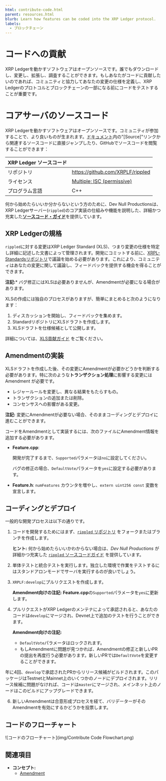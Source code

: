 ```yaml
---
html: contribute-code.html
parent: resources.html
blurb: Learn how features can be coded into the XRP Ledger protocol.
labels:
  - ブロックチェーン
---
```

# コードへの貢献

XRP Ledgerを動かすソフトウェアはオープンソースです。誰でもダウンロードし、変更し、拡張し、調査することができます。もしあなたがコードに貢献したいのであれば、コミュニティと協力してあなたの変更の仕様を定義し、XRP Ledgerのプロトコルとブロックチェーンの一部になる前にコードをテストすることが重要です。

# コアサーバのソースコード

XRP Ledgerを動かすソフトウェアはオープンソースです。コミュニティが参加することで、より良いものが生まれます。[ドキュメント](docs.html)内の"[Source]"リンクから関連するソースコードに直接ジャンプしたり、GitHubでソースコードを閲覧することができます：

| XRP Ledger ソースコード  |                                                     |
|:-----------------------|:----------------------------------------------------|
| リポジトリ               | <https://github.com/XRPLF/rippled>                |
| ライセンス               | [Multiple; ISC (permissive)](https://github.com/XRPLF/rippled/blob/develop/LICENSE.md) |
| プログラム言語            | C++                                                 |

何から始めたらいいか分からないという方のために、Dev Null Productionsは、XRP Ledgerサーバー(`rippled`)のコア実装の仕組みや機能を説明した、詳細かつ充実した[**ソースコード・ガイド**](https://xrpintel.com/source)を提供しています。


## XRP Ledgerの規格

`rippled`に対する変更はXRP Ledger Standard (XLS)、つまり変更の仕様を特定し詳細に記述した文書によって管理されます。開発にコミットする前に、[XRPL-Standardsリポジトリ](https://github.com/XRPLF/XRPL-Standards/discussions)で議論を始める必要があります。これにより、コミュニティはあなたの変更に関して議論し、フィードバックを提供する機会を得ることができます。

**注記:*** バグ修正にはXLSは必要ありませんが、Amendmentが必要になる場合があります。

XLSの作成には独自のプロセスがありますが、簡単にまとめると次のようになります：

1. ディスカッションを開始し、フィードバックを集めます。
2. StandardリポジトリにXLSドラフトを作成します。
3. XLSドラフトを仕様候補として公開します。

詳細については、[XLS貢献ガイド](https://github.com/XRPLF/XRPL-Standards/blob/master/CONTRIBUTING.md) をご覧ください。


## Amendmentの実装

XLSドラフトを作成した後、その変更にAmendmentが必要かどうかを判断する必要があります。特に次のような**トランザクション処理**に影響する変更にはAmendment が必要です。

- レジャールールを変更し、異なる結果をもたらすもの。
- トランザクションの追加または削除。
- コンセンサスへの影響がある変更。

**注記:** 変更にAmendmentが必要ない場合、そのままコーディングとデプロイに進むことができます。

コードをAmendmentとして実装するには、次のファイルにAmendment情報を追加する必要があります。

- **Feature.cpp**:

  開発が完了するまで、`Supported`パラメータは`no`に設定してください。

  バグの修正の場合、`DefaultVote`パラメータを`yes`に設定する必要があります。

- **Feature.h**: `numFeatures` カウンタを増やし、`extern uint256 const` 変数を宣言します。


## コーディングとデプロイ

一般的な開発プロセスは以下の通りです。

1. コードを開発するためにはまず、[`rippled` リポジトリ](https://github.com/XRPLF/rippled) をフォークまたはブランチを作成します。

    **ヒント:** 何から始めたらいいかわからない場合は、_Dev Null Productions_ が詳細かつ充実した [`rippled` ソースコードガイド](https://xrpintel.com/source) を提供しています。

2. 単体テストと統合テストを実行します。独立した環境で作業をテストするにはスタンドアロンモードでサーバを実行するのが良いでしょう。

3. `XRPLF:develop`にプルリクエストを作成します。

    **Amendment向けの注記:** **Feature.cpp**の`Supported`パラメータを`yes`に更新します。

4. プルリクエストがXRP Ledgerのメンテナによって承認されると、あなたのコードは`develop`にマージされ、Devnet上で追加のテストを行うことができます。

    **Amendment向けの注記:**
    - `DefaultVote`パラメータはロックされます。
    - もしAmendmentに問題が見つかれば、Amendmentの修正と新しいPRの提出を再度行う必要があります。新しいPRでは`DefaultVote`を変更することができます。

年に4回、`develop`で承認されたPRからリリース候補がビルドされます。このパッケージはTestnetとMainnet上のいくつかのノードにデプロイされます。リリース候補に問題がなければ、コードは`master`にマージされ、メインネット上のノードはこのビルドにアップグレードできます。

6. 新しいAmendmentは合意形成プロセスを経て、バリデーターがそのAmendmentを有効にするかどうかを投票します。


## コードのフローチャート

![コードのフローチャート](img/Contribute Code Flowchart.png)


## 関連項目

- **コンセプト:**
    - [Amendment](amendments.html)
